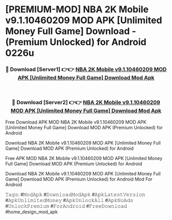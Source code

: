 # [PREMIUM-MOD] NBA 2K Mobile v9.1.10460209 MOD APK [Unlimited Money Full Game] Download - (Premium Unlocked) for Android 0226u



<div align="center">
<h3>🔴 Download [Server1] 👉👉 <a href="https://momento.my/?title=NBA_2K_Mobile_v9.1.10460209_MOD_APK_[Unlimited_Money_Full_Game]_Download">NBA 2K Mobile v9.1.10460209 MOD APK [Unlimited Money Full Game] Download Mod Apk</a></h3><br>

<h3>🔴 Download [Server2] 👉👉 <a href="https://momento.my/?title=NBA_2K_Mobile_v9.1.10460209_MOD_APK_[Unlimited_Money_Full_Game]_Download">NBA 2K Mobile v9.1.10460209 MOD APK [Unlimited Money Full Game] Download Mod Apk</a></h3>
</div>



Free Download APK MOD NBA 2K Mobile v9.1.10460209 MOD APK [Unlimited Money Full Game] Download MOD APK (Premium Unlocked) for Android

Download NBA 2K Mobile v9.1.10460209 MOD APK [Unlimited Money Full Game] Download MOD APK (Premium Unlocked) for Android

Free APK MOD NBA 2K Mobile v9.1.10460209 MOD APK [Unlimited Money Full Game] Download MOD APK (Premium Unlocked) for Android

Download NBA 2K Mobile v9.1.10460209 MOD APK [Unlimited Money Full Game] Download MOD APK (Premium Unlocked) for Android Mod For Android

𝚃𝚊𝚐𝚜: #𝙼𝚘𝚍𝙰𝚙𝚔 #𝙳𝚘𝚠𝚗𝚕𝚘𝚊𝚍𝙼𝚘𝚍𝙰𝚙𝚔 #𝙰𝚙𝚔𝙻𝚊𝚝𝚎𝚜𝚝𝚅𝚎𝚛𝚜𝚒𝚘𝚗 #𝙰𝚙𝚔𝚄𝚗𝚕𝚒𝚖𝚒𝚝𝚎𝚍𝙼𝚘𝚗𝚎𝚢 #𝙰𝚙𝚔𝚄𝚗𝚕𝚘𝚌𝚔𝙰𝚕𝚕 #𝙰𝚙𝚔𝙽𝚘𝙰𝚍𝚜 #𝚄𝚗𝚕𝚘𝚌𝚔𝙿𝚛𝚎𝚖𝚒𝚞𝚖 #𝙵𝚘𝚛𝙰𝚗𝚍𝚛𝚘𝚒𝚍 #𝙵𝚛𝚎𝚎𝙳𝚘𝚠𝚗𝚕𝚘𝚊𝚍 #home_design_mod_apk
